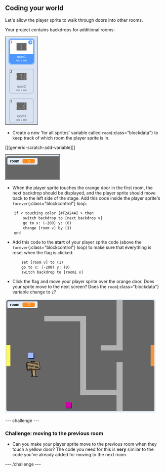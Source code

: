 ## Coding your world

Let's allow the player sprite to walk through doors into other rooms.

Your project contains backdrops for additional rooms:

![screenshot](images/world-backdrops.png)

+ Create a new 'for all sprites' variable called `room`{:class="blockdata"} to keep track of which room the player sprite is in.

[[[generic-scratch-add-variable]]]

![screenshot](images/world-room.png)

+ When the player sprite touches the orange door in the first room, the next backdrop should be displayed, and the player sprite should move back to the left side of the stage. Add this code inside the player sprite's `forever`{:class="blockcontrol"} loop:

```blocks
	if < touching color [#F2A24A] > then
		switch backdrop to [next backdrop v]
		go to x: (-200) y: (0)
		change [room v] by (1)
	end
```

+ Add this code to the **start** of your player sprite code (above the `forever`{:class="blockcontrol"} loop) to make sure that everything is reset when the flag is clicked:

	```blocks
		set [room v] to (1)
		go to x: (-200) y: (0)
		switch backdrop to [room1 v]
	```

+ Click the flag and move your player sprite over the orange door. Does your sprite move to the next screen? Does the `room`{:class="blockdata"} variable change to `2`?

![screenshot](images/world-room-test.png)

--- challenge ---
### Challenge: moving to the previous room

+ Can you make your player sprite move to the previous room when they touch a yellow door? The code you need for this is **very** similar to the code you've already added for moving to the next room.

--- /challenge ---
